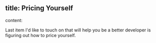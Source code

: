 title: Pricing Yourself
----
content:

Last item I'd like to touch on that will help you be a better developer is figuring out how to price yourself. 
